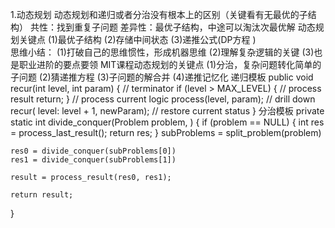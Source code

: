 1.动态规划
动态规划和递归或者分治没有根本上的区别（关键看有无最优的子结构）
共性：找到重复子问题
差异性：最优子结构，中途可以淘汰次最优解
动态规划关键点
(1)最优子结构
(2)存储中间状态
(3)递推公式(DP方程 )	
思维小结：
(1)打破自己的思维惯性，形成机器思维
(2)理解复杂逻辑的关键
(3)也是职业进阶的要点要领
MIT课程动态规划的关键点
(1)分治，复杂问题转化简单的子问题
(2)猜递推方程
(3)子问题的解合并
(4)递推记忆化
递归模板
public void recur(int level, int param) {
    // terminator 
    if (level > MAX_LEVEL) {
        // process result 
        return;
    }
    // process current logic 
    process(level, param);
    // drill down 
    recur( level: level + 1, newParam);
    // restore current status 
}
分治模板
private static int divide_conquer(Problem problem, ) {
    if (problem == NULL) {
        int res = process_last_result();
        return res;
    }
    subProblems = split_problem(problem)

    res0 = divide_conquer(subProblems[0])
    res1 = divide_conquer(subProblems[1])

    result = process_result(res0, res1);

    return result;
}


